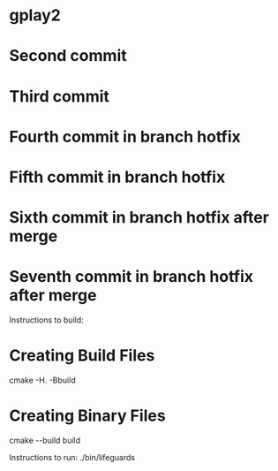 # gplay2
# Second commit
# Third commit
# Fourth commit in branch hotfix
# Fifth commit in branch hotfix
# Sixth commit in branch hotfix after merge
# Seventh commit in branch hotfix after merge

Instructions to build:

# Creating Build Files
cmake -H. -Bbuild
# Creating Binary Files
cmake --build build

Instructions to run:
./bin/lifeguards
